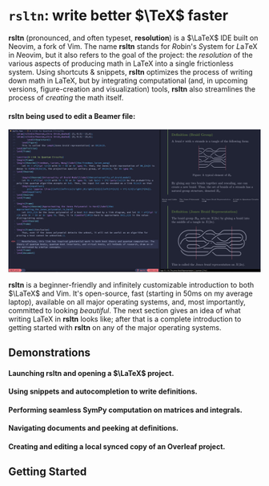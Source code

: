 # `rsltn`: write better $\TeX$ faster
**rsltn** (pronounced, and often typeset, **resolution**) is a $\LaTeX$ IDE built on Neovim, a fork of Vim. The name **rsltn** stands for *R*obin's *S*ystem for *L*a*T*eX in *N*eovim, but it also refers to the goal of the project: the *resolution* of the various aspects of producing math in LaTeX into a single frictionless system. Using shortcuts & snippets, **rsltn** optimizes the process of writing down math in LaTeX, but by integrating computational (and, in upcoming versions, figure-creation and visualization) tools, **rsltn** also streamlines the process of *creating* the math itself. 

#### **rsltn** being used to edit a Beamer file: 
![**rsltn** being used to edit a beamer file](./images/introduction.png)

**rsltn** is a beginner-friendly and infinitely customizable introduction to both $\LaTeX$ and Vim. It's open-source, fast (starting in 50ms on my average laptop), available on all major operating systems, and, most importantly, committed to looking *beautiful*. The next section gives an idea of what writing LaTeX in **rsltn** looks like; after that is a complete introduction to getting started with **rsltn** on any of the major operating systems.

## Demonstrations

#### Launching **rsltn** and opening a $\LaTeX$ project.

#### Using snippets and autocompletion to write definitions.

#### Performing seamless SymPy computation on matrices and integrals.

#### Navigating documents and peeking at definitions.

#### Creating and editing a local synced copy of an Overleaf project.

## Getting Started
